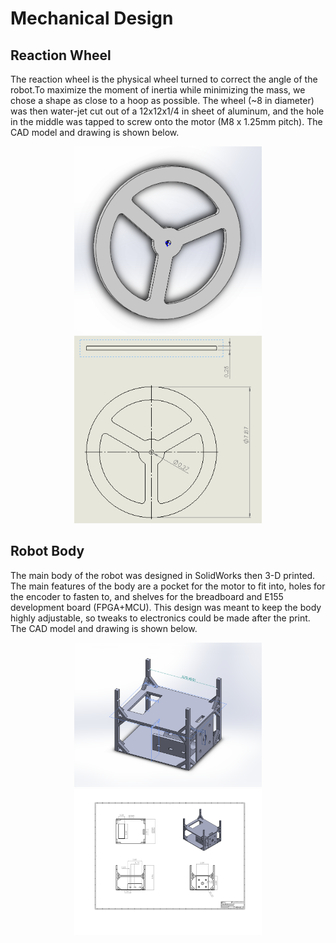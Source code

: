 # Mechanical Design
## Reaction Wheel
The reaction wheel is the physical wheel turned to correct the angle of the robot.To maximize the moment of inertia while minimizing the mass, we chose a shape as close to a hoop as possible. The wheel (~8 in diameter) was then water-jet cut out of a 12x12x1/4 in sheet of aluminum, and the hole in the middle was tapped to screw onto the motor (M8 x 1.25mm pitch). The CAD model and drawing is shown below. 

<div style="text-align: center">
  <img src="./assets/img/reactionwheel_cad.png" alt="wheel cad" width="300" height = "300" />
   <img src="./assets/img/wheel_drawing.png" alt="wheel drawing" width="300" height = "300" />
</div>


## Robot Body

The main body of the robot was designed in SolidWorks then 3-D printed. The main features of the body are a pocket for the motor to fit into, holes for the encoder to fasten to, and shelves for the breadboard and E155 development board (FPGA+MCU). This design was meant to keep the body highly adjustable, so tweaks to electronics could be made after the print. The CAD model and drawing is shown below. 

<div style="text-align: center">
  <img src="./assets/img/final_cad.png" alt="body cad" width="300" />
   <img src="./assets/img/final_chassis_drawing.png" alt="body drawing" width="300" />
</div>